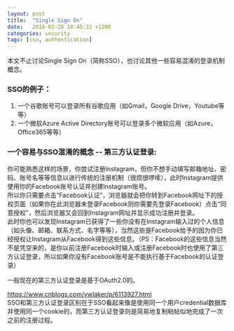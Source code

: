 ```yaml
---
layout: post
title:  "Single Sign On"
date:   2018-02-28 10:45:32 +1200
categories: security
tags: [sso, authentication]
---
```

本文不止讨论Single Sign On（简称SSO），也讨论其他一些容易混淆的登录机制概念。  
  
### SSO的例子：  
1. 一个谷歌账号可以登录所有谷歌应用（如Gmail，Google Drive，Youtube等等）
2. 一个微软Azure Active Directory账号可以登录多个微软应用（如Azure，Office365等等）
  
### 一个容易与SSO混淆的概念 -- 第三方认证登录:  
你可能熟悉这样的场景，你尝试注册Instagram，但你不想手动填写邮箱地址、密码、账号名等等信息以进行传统的注册机制（很烦很啰嗦），此时Instagram提供使用你的Facebook账号认证并创建Instagram账号。  
所以你只需要点击“Facebook认证”，浏览器就会把你转到Facebook网址下的授权页面（如果你在此浏览器未登录Facebook则你需要先登录Facebook）点击“同意授权”，然后浏览器又会回到Instagram网址并显示成功注册并登录。  
此时你也可以发现Instagram已获得了一些你没有在Instagram输入过的个人信息（如头像、邮箱、联系方式、名字等等），当然这些是Facebook给予的因为你已经授权让Instagram从Facebook得到这些信息。（PS：Facebook的这些信息当然不是凭空来的，是你以前注册Facebook时输入或注册Facebook时也使用了第三方认证登录，所以如果你没有Facebook账号是不能执行基于Facebook的认证登录）  
  
<!-- more -->

一般现在的第三方认证登录是基于OAuth2.0的。  
  
https://www.cnblogs.com/ywlaker/p/6113927.html  
SSO和第三方认证登录区别在于SSO看起来像是使用同一个用户credential数据库并使用同一个cookie的，而第三方认证登录则是简易地复制粘帖似地完成了一次之前的注册过程。  